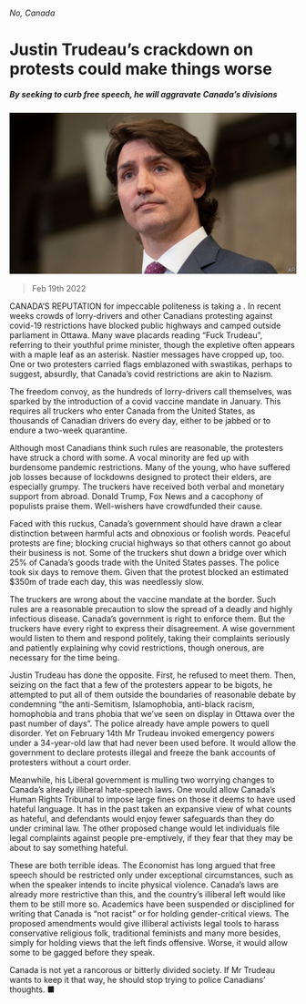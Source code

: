 ###### No, Canada

# Justin Trudeau’s crackdown on protests could make things worse 

##### By seeking to curb free speech, he will aggravate Canada’s divisions 

![image](images/20220219_ldp501.jpg) 

> Feb 19th 2022 

CANADA’S REPUTATION for impeccable politeness is taking a . In recent weeks crowds of lorry-drivers and other Canadians protesting against covid-19 restrictions have blocked public highways and camped outside parliament in Ottawa. Many wave placards reading “Fuck Trudeau”, referring to their youthful prime minister, though the expletive often appears with a maple leaf as an asterisk. Nastier messages have cropped up, too. One or two protesters carried flags emblazoned with swastikas, perhaps to suggest, absurdly, that Canada’s covid restrictions are akin to Nazism.

The freedom convoy, as the hundreds of lorry-drivers call themselves, was sparked by the introduction of a covid vaccine mandate in January. This requires all truckers who enter Canada from the United States, as thousands of Canadian drivers do every day, either to be jabbed or to endure a two-week quarantine.


Although most Canadians think such rules are reasonable, the protesters have struck a chord with some. A vocal minority are fed up with burdensome pandemic restrictions. Many of the young, who have suffered job losses because of lockdowns designed to protect their elders, are especially grumpy. The truckers have received both verbal and monetary support from abroad. Donald Trump, Fox News and a cacophony of populists praise them. Well-wishers have crowdfunded their cause.

Faced with this ruckus, Canada’s government should have drawn a clear distinction between harmful acts and obnoxious or foolish words. Peaceful protests are fine; blocking crucial highways so that others cannot go about their business is not. Some of the truckers shut down a bridge over which 25% of Canada’s goods trade with the United States passes. The police took six days to remove them. Given that the protest blocked an estimated $350m of trade each day, this was needlessly slow.

The truckers are wrong about the vaccine mandate at the border. Such rules are a reasonable precaution to slow the spread of a deadly and highly infectious disease. Canada’s government is right to enforce them. But the truckers have every right to express their disagreement. A wise government would listen to them and respond politely, taking their complaints seriously and patiently explaining why covid restrictions, though onerous, are necessary for the time being.

Justin Trudeau has done the opposite. First, he refused to meet them. Then, seizing on the fact that a few of the protesters appear to be bigots, he attempted to put all of them outside the boundaries of reasonable debate by condemning “the anti-Semitism, Islamophobia, anti-black racism, homophobia and trans phobia that we’ve seen on display in Ottawa over the past number of days”. The police already have ample powers to quell disorder. Yet on February 14th Mr Trudeau invoked emergency powers under a 34-year-old law that had never been used before. It would allow the government to declare protests illegal and freeze the bank accounts of protesters without a court order.

Meanwhile, his Liberal government is mulling two worrying changes to Canada’s already illiberal hate-speech laws. One would allow Canada’s Human Rights Tribunal to impose large fines on those it deems to have used hateful language. It has in the past taken an expansive view of what counts as hateful, and defendants would enjoy fewer safeguards than they do under criminal law. The other proposed change would let individuals file legal complaints against people pre-emptively, if they fear that they may be about to say something hateful.

These are both terrible ideas. The Economist has long argued that free speech should be restricted only under exceptional circumstances, such as when the speaker intends to incite physical violence. Canada’s laws are already more restrictive than this, and the country’s illiberal left would like them to be still more so. Academics have been suspended or disciplined for writing that Canada is “not racist” or for holding gender-critical views. The proposed amendments would give illiberal activists legal tools to harass conservative religious folk, traditional feminists and many more besides, simply for holding views that the left finds offensive. Worse, it would allow some to be gagged before they speak.

Canada is not yet a rancorous or bitterly divided society. If Mr Trudeau wants to keep it that way, he should stop trying to police Canadians’ thoughts. ■

